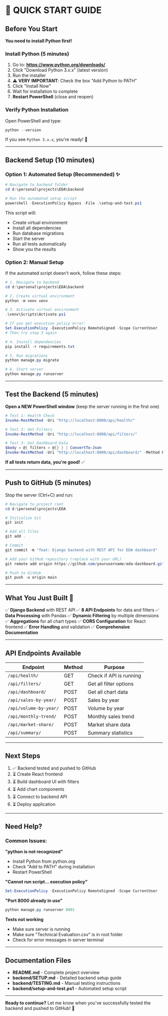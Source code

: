 # 🚀 QUICK START GUIDE

## Before You Start

**You need to install Python first!**

### Install Python (5 minutes)

1. Go to: **https://www.python.org/downloads/**
2. Click "Download Python 3.x.x" (latest version)
3. Run the installer
4. ⚠️ **VERY IMPORTANT**: Check the box "Add Python to PATH"
5. Click "Install Now"
6. Wait for installation to complete
7. **Restart PowerShell** (close and reopen)

### Verify Python Installation

Open PowerShell and type:
```powershell
python --version
```

If you see `Python 3.x.x`, you're ready! 🎉

---

## Backend Setup (10 minutes)

### Option 1: Automated Setup (Recommended) ✨

```powershell
# Navigate to backend folder
cd d:\personal\projects\EDA\backend

# Run the automated setup script
powershell -ExecutionPolicy Bypass -File .\setup-and-test.ps1
```

This script will:
- Create virtual environment
- Install all dependencies
- Run database migrations
- Start the server
- Run all tests automatically
- Show you the results

### Option 2: Manual Setup

If the automated script doesn't work, follow these steps:

```powershell
# 1. Navigate to backend
cd d:\personal\projects\EDA\backend

# 2. Create virtual environment
python -m venv venv

# 3. Activate virtual environment
.\venv\Scripts\Activate.ps1

# If you get execution policy error:
Set-ExecutionPolicy -ExecutionPolicy RemoteSigned -Scope CurrentUser
# Then try step 3 again

# 4. Install dependencies
pip install -r requirements.txt

# 5. Run migrations
python manage.py migrate

# 6. Start server
python manage.py runserver
```

---

## Test the Backend (5 minutes)

**Open a NEW PowerShell window** (keep the server running in the first one)

```powershell
# Test 1: Health Check
Invoke-RestMethod -Uri "http://localhost:8000/api/health/"

# Test 2: Get Filters
Invoke-RestMethod -Uri "http://localhost:8000/api/filters/"

# Test 3: Get Dashboard Data
$body = @{ filters = @{} } | ConvertTo-Json
Invoke-RestMethod -Uri "http://localhost:8000/api/dashboard/" -Method Post -Body $body -ContentType "application/json"
```

**If all tests return data, you're good!** ✅

---

## Push to GitHub (5 minutes)

Stop the server (Ctrl+C) and run:

```powershell
# Navigate to project root
cd d:\personal\projects\EDA

# Initialize Git
git init

# Add all files
git add .

# Commit
git commit -m "feat: Django backend with REST API for EDA dashboard"

# Add your GitHub repository (replace with your URL)
git remote add origin https://github.com/yourusername/eda-dashboard.git

# Push to GitHub
git push -u origin main
```

---

## What You Just Built 🎉

✅ **Django Backend** with REST API
✅ **8 API Endpoints** for data and filters
✅ **Data Processing** with Pandas
✅ **Dynamic Filtering** by multiple dimensions
✅ **Aggregations** for all chart types
✅ **CORS Configuration** for React frontend
✅ **Error Handling** and validation
✅ **Comprehensive Documentation**

---

## API Endpoints Available

| Endpoint | Method | Purpose |
|----------|--------|---------|
| `/api/health/` | GET | Check if API is running |
| `/api/filters/` | GET | Get all filter options |
| `/api/dashboard/` | POST | Get all chart data |
| `/api/sales-by-year/` | POST | Sales by year |
| `/api/volume-by-year/` | POST | Volume by year |
| `/api/monthly-trend/` | POST | Monthly sales trend |
| `/api/market-share/` | POST | Market share data |
| `/api/summary/` | POST | Summary statistics |

---

## Next Steps

1. ✅ Backend tested and pushed to GitHub
2. ⏳ Create React frontend
3. ⏳ Build dashboard UI with filters
4. ⏳ Add chart components
5. ⏳ Connect to backend API
6. ⏳ Deploy application

---

## Need Help?

### Common Issues:

**"python is not recognized"**
- Install Python from python.org
- Check "Add to PATH" during installation
- Restart PowerShell

**"Cannot run script... execution policy"**
```powershell
Set-ExecutionPolicy -ExecutionPolicy RemoteSigned -Scope CurrentUser
```

**"Port 8000 already in use"**
```powershell
python manage.py runserver 8001
```

**Tests not working**
- Make sure server is running
- Make sure "Technical Evaluation.csv" is in root folder
- Check for error messages in server terminal

---

## Documentation Files

- **README.md** - Complete project overview
- **backend/SETUP.md** - Detailed backend setup guide
- **backend/TESTING.md** - Manual testing instructions
- **backend/setup-and-test.ps1** - Automated setup script

---

**Ready to continue?** Let me know when you've successfully tested the backend and pushed to GitHub! 🚀
